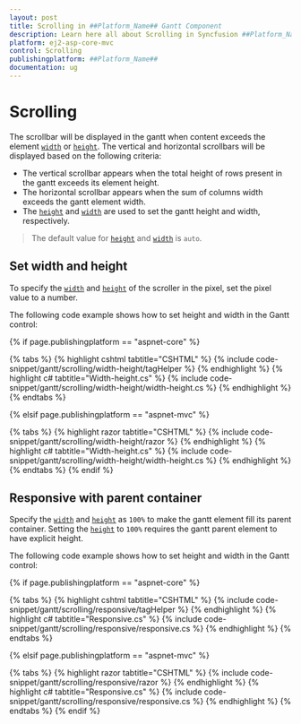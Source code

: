 ```yaml
---
layout: post
title: Scrolling in ##Platform_Name## Gantt Component
description: Learn here all about Scrolling in Syncfusion ##Platform_Name## Gantt component of Syncfusion Essential JS 2 and more.
platform: ej2-asp-core-mvc
control: Scrolling
publishingplatform: ##Platform_Name##
documentation: ug
---
```



# Scrolling

The scrollbar will be displayed in the gantt when content exceeds the element [`width`](https://help.syncfusion.com/cr/aspnetcore-js2/Syncfusion.EJ2.Gantt.Gantt.html#Syncfusion_EJ2_Gantt_Gantt_Width) or [`height`](https://help.syncfusion.com/cr/aspnetcore-js2/Syncfusion.EJ2.Gantt.Gantt.html#Syncfusion_EJ2_Gantt_Gantt_Height). The vertical and horizontal scrollbars will be displayed based on the following criteria:

* The vertical scrollbar appears when the total height of rows present in the gantt exceeds its element height.
* The horizontal scrollbar appears when the sum of columns width exceeds the gantt element width.
* The [`height`](https://help.syncfusion.com/cr/aspnetcore-js2/Syncfusion.EJ2.Gantt.Gantt.html#Syncfusion_EJ2_Gantt_Gantt_Height) and [`width`](https://help.syncfusion.com/cr/aspnetcore-js2/Syncfusion.EJ2.Gantt.Gantt.html#Syncfusion_EJ2_Gantt_Gantt_Width) are used to set the gantt height and width, respectively.

> The default value for [`height`](https://help.syncfusion.com/cr/aspnetcore-js2/Syncfusion.EJ2.Gantt.Gantt.html#Syncfusion_EJ2_Gantt_Gantt_Height) and [`width`](https://help.syncfusion.com/cr/aspnetcore-js2/Syncfusion.EJ2.Gantt.Gantt.html#Syncfusion_EJ2_Gantt_Gantt_Width) is `auto`.

## Set width and height

To specify the [`width`](../api/gantt/#width) and [`height`](../api/gantt/#height) of the scroller in the pixel, set the pixel value to a number.

The following code example shows how to set height and width in the Gantt control:

{% if page.publishingplatform == "aspnet-core" %}

{% tabs %}
{% highlight cshtml tabtitle="CSHTML" %}
{% include code-snippet/gantt/scrolling/width-height/tagHelper %}
{% endhighlight %}
{% highlight c# tabtitle="Width-height.cs" %}
{% include code-snippet/gantt/scrolling/width-height/width-height.cs %}
{% endhighlight %}
{% endtabs %}

{% elsif page.publishingplatform == "aspnet-mvc" %}

{% tabs %}
{% highlight razor tabtitle="CSHTML" %}
{% include code-snippet/gantt/scrolling/width-height/razor %}
{% endhighlight %}
{% highlight c# tabtitle="Width-height.cs" %}
{% include code-snippet/gantt/scrolling/width-height/width-height.cs %}
{% endhighlight %}
{% endtabs %}
{% endif %}

## Responsive with parent container

Specify the [`width`](https://help.syncfusion.com/cr/aspnetcore-js2/Syncfusion.EJ2.Gantt.Gantt.html#Syncfusion_EJ2_Gantt_Gantt_Width) and [`height`](https://help.syncfusion.com/cr/aspnetcore-js2/Syncfusion.EJ2.Gantt.Gantt.html#Syncfusion_EJ2_Gantt_Gantt_Height) as `100%` to make the gantt element fill its parent container.
Setting the [`height`](https://help.syncfusion.com/cr/aspnetcore-js2/Syncfusion.EJ2.Gantt.Gantt.html#Syncfusion_EJ2_Gantt_Gantt_Height) to `100%` requires the gantt parent element to have explicit height.

The following code example shows how to set height and width in the Gantt control:

{% if page.publishingplatform == "aspnet-core" %}

{% tabs %}
{% highlight cshtml tabtitle="CSHTML" %}
{% include code-snippet/gantt/scrolling/responsive/tagHelper %}
{% endhighlight %}
{% highlight c# tabtitle="Responsive.cs" %}
{% include code-snippet/gantt/scrolling/responsive/responsive.cs %}
{% endhighlight %}
{% endtabs %}

{% elsif page.publishingplatform == "aspnet-mvc" %}

{% tabs %}
{% highlight razor tabtitle="CSHTML" %}
{% include code-snippet/gantt/scrolling/responsive/razor %}
{% endhighlight %}
{% highlight c# tabtitle="Responsive.cs" %}
{% include code-snippet/gantt/scrolling/responsive/responsive.cs %}
{% endhighlight %}
{% endtabs %}
{% endif %}
